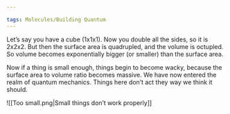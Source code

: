 ```yaml
---

tags: Molecules/Building Quantum 
---
```


Let’s say you have a cube (1x1x1). Now you double all the sides, so it is 2x2x2. But then the surface area is quadrupled, and the volume is octupled. So volume becomes exponentially bigger (or smaller) than the surface area.

Now if a thing is small enough, things begin to become wacky, because the surface area to volume ratio becomes massive. We have now entered the realm of quantum mechanics. Things here don’t act they way we think it should.

![[Too small.png|Small things don’t work properly]]